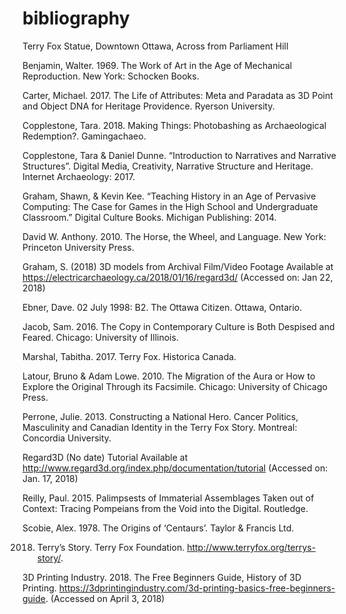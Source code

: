 # bibliography
Terry Fox Statue, Downtown Ottawa, Across from Parliament Hill

Benjamin, Walter. 1969. The Work of Art in the Age of Mechanical Reproduction. New York: Schocken Books.

Carter, Michael. 2017. The Life of Attributes: Meta and Paradata as 3D Point and Object DNA for Heritage Providence. Ryerson University.

Copplestone, Tara. 2018. Making Things: Photobashing as Archaeological Redemption?. Gamingachaeo.

Copplestone, Tara & Daniel Dunne. “Introduction to Narratives and Narrative Structures”. Digital Media, Creativity, Narrative Structure and Heritage. Internet Archaeology: 2017.

Graham, Shawn, & Kevin Kee. “Teaching History in an Age of Pervasive Computing: The Case for Games in the High School and Undergraduate Classroom.” Digital Culture Books. Michigan Publishing: 2014.

David W. Anthony. 2010. The Horse, the Wheel, and Language. New York: Princeton University Press.

Graham, S. (2018) 3D models from Archival Film/Video Footage Available at https://electricarchaeology.ca/2018/01/16/regard3d/ (Accessed on: Jan 22, 2018)

Ebner, Dave. 02 July 1998: B2. The Ottawa Citizen. Ottawa, Ontario.

Jacob, Sam. 2016. The Copy in Contemporary Culture is Both Despised and Feared. Chicago: University of Illinois.

Marshal, Tabitha. 2017. Terry Fox. Historica Canada.

Latour, Bruno & Adam Lowe. 2010. The Migration of the Aura or How to Explore the Original Through its Facsimile. Chicago: University of Chicago Press.

Perrone, Julie. 2013. Constructing a National Hero. Cancer Politics, Masculinity and Canadian Identity in the Terry Fox Story. Montreal: Concordia University.

Regard3D (No date) Tutorial Available at http://www.regard3d.org/index.php/documentation/tutorial (Accessed on: Jan. 17, 2018)

Reilly, Paul. 2015. Palimpsests of Immaterial Assemblages Taken out of Context: Tracing Pompeians from the Void into the Digital. Routledge.

Scobie, Alex. 1978. The Origins of ‘Centaurs’. Taylor & Francis Ltd.

2018. Terry’s Story. Terry Fox Foundation. http://www.terryfox.org/terrys-story/.

3D Printing Industry. 2018. The Free Beginners Guide, History of 3D Printing. https://3dprintingindustry.com/3d-printing-basics-free-beginners-guide. (Accessed on April 3, 2018)

